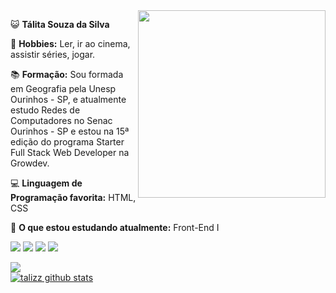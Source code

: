 <img align="right" width="300" src="https://i.pinimg.com/originals/2b/cc/0e/2bcc0e11960ebe99ec2c4d402328a970.gif">

<p align="left">
  😺 <strong>Tálita Souza da Silva</strong>
</p>

<p align="left">
  🦄 <strong>Hobbies:</strong> Ler, ir ao cinema, assistir séries, jogar.
</p>

<p align="left">
  📚 <strong>Formação:</strong> Sou formada em Geografia pela Unesp Ourinhos - SP,
  e atualmente estudo Redes de Computadores no Senac Ourinhos - SP e estou na 15ª edição do programa
  Starter Full Stack Web Developer na Growdev.
</p>

<p align="left">
  💻 <strong>Linguagem de Programação favorita:</strong> HTML, CSS
</p>

<p align="left">
  📂 <strong>O que estou estudando atualmente:</strong> Front-End I
</p>

<p align="left">
<a href="https://mailto:tltss2@gmail.com" alt="Gmail">
  <img src="https://img.shields.io/badge/-Gmail-FF0000?style=flat-square&labelColor=FF0000&logo=gmail&logoColor=white&link=https://mailto:tltss2@gmail.com"></a>

<a href="https://www.linkedin.com/in/t%C3%A1lita-souza-9426b5229/" alt="Linkedin">
  <img src="https://img.shields.io/badge/-Linkedin-0e76a8?style=flat-square&logo=Linkedin&logoColor=white&link=https://www.linkedin.com/in/t%C3%A1lita-souza-9426b5229"></a>
  
  <a href="https://wa.me/5514991627579" alt="WhatsApp">
  <img src="https://img.shields.io/badge/-WhatsApp-25d366?style=flat-square&labelColor=25d366&logo=whatsapp&logoColor=white&link=https://wa.me/5514991627579"></a>
  
 <a href="https://instagram.com/taalizz" alt="Instagram">
  <img src="https://img.shields.io/badge/-Instagram-DF0174?style=flat-square&labelColor=DF0174&logo=instagram&logoColor=white&link=https://instagram.com/taalizz"></a> 
</p>

<a href="https://github.com/talizz">
  <img align="center" src="https://github-readme-stats.vercel.app/api/top-langs/?username=talizz&theme=dracula&hide_langs_below=1">
</a>
<br>
<a href="https://github.com/talizz">
 <img align="center" src="https://github-readme-stats.vercel.app/api?username=talizz&show_icons=true&theme=dracula&line_height=27" alt="talizz github stats">
</a>
